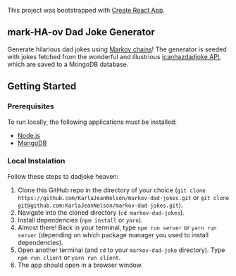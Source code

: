 This project was bootstrapped with [Create React App](https://github.com/facebook/create-react-app).

## mark-HA-ov Dad Joke Generator
Generate hilarious dad jokes using [Markov chains](https://en.wikipedia.org/wiki/Markov_chain)! The generator is seeded with jokes fetched from the wonderful and illustrious [icanhazdadjoke API](https://icanhazdadjoke.com/api), which are saved to a MongoDB database.

## Getting Started

### Prerequisites
To run locally, the following applications must be installed:
- [Node.js](https://nodejs.org/)
- [MongoDB](https://www.mongodb.com/download-center/community)

### Local Instalation
Follow these steps to dadjoke heaven:
1. Clone this GitHub repo in the directory of your choice (`git clone https://github.com/KarlaJeanNelson/markov-dad-jokes.git` or `git clone git@github.com:KarlaJeanNelson/markov-dad-jokes.git`).
2. Navigate into the cloned directory (`cd markov-dad-jokes`).
3. Install dependencies (`npm install` or `yarn`).
7. Almost there! Back in your terminal, type `npm run server` or `yarn run server` (depending on which package manager you used to install dependencies).
8. Open another terminal (and `cd` to your `markov-dad-joke` directory). Type `npm run client` or `yarn run client`.
9. The app should open in a browser window.
